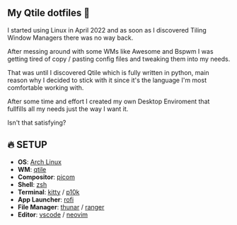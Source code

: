 ## My Qtile dotfiles 💙
I started using Linux in April 2022 and as soon as I discovered Tiling Window Managers there was no way back.<br>

After messing around with some WMs  like Awesome and Bspwm I was getting tired of copy / pasting config files and tweaking them into my needs.<br>

That was until I discovered Qtile which is fully written in python, main reason why I decided to stick with it since it's the language I'm most comfortable working with.<br>

After some time and effort I created my own Desktop Enviroment that fullfills all my needs just the way I want it.<br>

Isn't that satisfying?

## 🔥 SETUP

- **OS**: [Arch Linux](https://archlinux.org/)
- **WM**: [qtile](https://docs.qtile.org/en/latest/index.html#)
- **Compositor**: [picom](https://github.com/yshui/picom)
- **Shell**: [zsh](https://www.zsh.org/)
- **Terminal**: [kitty](https://sw.kovidgoyal.net/kitty/) / [p10k](https://github.com/romkatv/powerlevel10k)
- **App Launcher**: [rofi](https://github.com/davatorium/rofi)
- **File Manager**: [thunar](https://wiki.archlinux.org/title/thunar) / [ranger](https://github.com/ranger/ranger)
- **Editor**: [vscode](https://github.com/microsoft/vscode) / [neovim](https://github.com/neovim/neovim)

